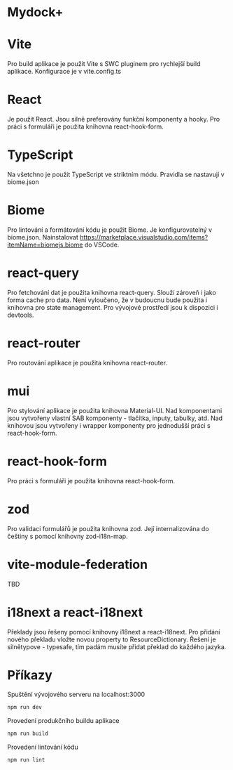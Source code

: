 # Mydock+

# Vite

Pro build aplikace je použit Vite s SWC pluginem pro rychlejší build aplikace. Konfigurace je v vite.config.ts

# React

Je použit React. Jsou silně preferovány funkční komponenty a hooky. Pro práci s formuláři je použita knihovna react-hook-form.

# TypeScript

Na všetchno je použit TypeScript ve striktním módu. Pravidla se nastavují v biome.json

# Biome

Pro lintování a formátování kódu je použit Biome. Je konfigurovatelný v biome.json. Nainstalovat https://marketplace.visualstudio.com/items?itemName=biomejs.biome do VSCode.

# react-query

Pro fetchování dat je použita knihovna react-query. Slouží zároveň i jako forma cache pro data. Není vyloučeno, že v budoucnu bude použita i knihovna pro state management. Pro vývojové prostředí jsou k dispozici i devtools.

# react-router

Pro routování aplikace je použita knihovna react-router.

# mui

Pro stylování aplikace je použita knihovna Material-UI. Nad komponentami jsou vytvořeny vlastní SAB komponenty - tlačítka, inputy, tabulky, atd.
Nad knihovou jsou vytvořeny i wrapper komponenty pro jednodušší práci s react-hook-form.

# react-hook-form

Pro práci s formuláři je použita knihovna react-hook-form.

# zod

Pro validaci formulářů je použita knihovna zod. Její internalizována do češtiny s pomocí knihovny zod-i18n-map.

# vite-module-federation

TBD

# i18next a react-i18next

Překlady jsou řešeny pomocí knihovny i18next a react-i18next. Pro přidání nového překladu vložte novou property to ResourceDictionary. Řešení je silnětypove - typesafe, tím padám musíte přidat překlad do každého jazyka.

# Příkazy

Spuštění vývojového serveru na localhost:3000

```bash
npm run dev
```

Provedení produkčního buildu aplikace

```bash
npm run build
```

Provedení lintování kódu

```bash
npm run lint
```
